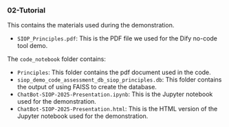 ### 02-Tutorial
This contains the materials used during the demonstration.

- `SIOP_Principles.pdf`: This is the PDF file we used for the Dify no-code tool demo.

The `code_notebook` folder contains:
- `Principles`: This folder contains the pdf document used in the code.
- `siop_demo_code_assessment_db_siop_principles.db`: This folder contains the output of using FAISS to create the database.
- `ChatBot-SIOP-2025-Presentation.ipynb`: This is the Jupyter notebook used for the demonstration.
- `ChatBot-SIOP-2025-Presentation.html`: This is the HTML version of the Jupyter notebook used for the demonstration.